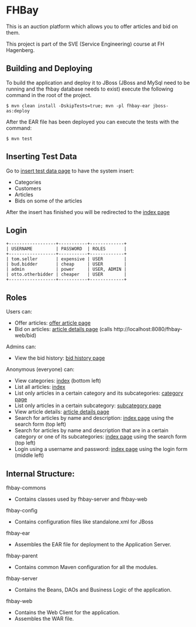FHBay
=====

This is an auction platform which allows you to offer articles and bid on them.

This project is part of the SVE (Service Engineering) course at FH Hagenberg.


Building and Deploying
----------------------

To build the application and deploy it to JBoss (JBoss and MySql need to be running and the fhbay database needs to exist) execute the following command in the root of the project.

    $ mvn clean install -DskipTests=true; mvn -pl fhbay-ear jboss-as:deploy

    
After the EAR file has been deployed you can execute the tests with the command:

    $ mvn test


Inserting Test Data
-------------------

Go to [insert test data page](http://localhost:8080/fhbay-web/insertTestData) to have the system insert:
* Categories
* Customers
* Articles
* Bids on some of the articles

After the insert has finished you will be redirected to the [index page](http://localhost:8080/fhbay-web/)


Login
-----

    +------------------+-----------+-------------+
    | USERNAME         | PASSWORD  | ROLES       |
    +------------------+-----------+-------------+
    | tom.seller       | expensive | USER        |
    | bud.bidder       | cheap     | USER        |
    | admin            | power     | USER, ADMIN |
    | otto.otherbidder | cheaper   | USER        |
    +------------------+-----------+-------------+


Roles
-----

Users can:
* Offer articles: [offer article page](http://localhost:8080/fhbay-web/offerArticle)
* Bid on articles: [article details page](http://localhost:8080/fhbay-web/article/19/Canon-EOS-1D-X) (calls http://localhost:8080/fhbay-web/bid)

Admins can:
* View the bid history: [bid history page](http://localhost:8080/fhbay-web/bidHistory?articleId=23)

Anonymous (everyone) can:
* View categories: [index](http://localhost:8080/fhbay-web/) (bottom left)
* List all articles: [index](http://localhost:8080/fhbay-web/)
* List only articles in a certain category and its subcategories: [category page](http://localhost:8080/fhbay-web/category/57/Photography)
* List only articles in a certain subcategory: [subcategory page](http://localhost:8080/fhbay-web/category/58/Photography/Cameras)
* View article details: [article details page](http://localhost:8080/fhbay-web/article/76/Canon-EOS-7D-(SLR)-Body)
* Search for articles by name and description: [index page](http://localhost:8080/fhbay-web/) using the search form (top left)
* Search for articles by name and description that are in a certain category or one of its subcategories: [index page](http://localhost:8080/fhbay-web/) using the search form (top left)
* Login using a username and password: [index page](http://localhost:8080/fhbay-web/) using the login form (middle left)


Internal Structure:
-------------------

fhbay-commons
* Contains classes used by fhbay-server and fhbay-web

fhbay-config
* Contains configuration files like standalone.xml for JBoss

fhbay-ear
* Assembles the EAR file for deployment to the Application Server.

fhbay-parent
* Contains common Maven configuration for all the modules.

fhbay-server
* Contains the Beans, DAOs and Business Logic of the application.

fhbay-web
* Contains the Web Client for the application.
* Assembles the WAR file.
